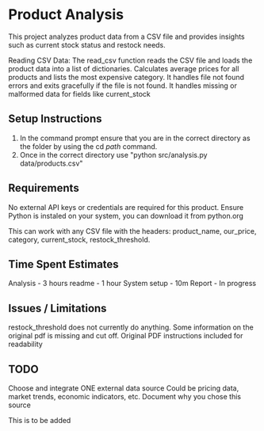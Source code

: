 # Product Analysis
This project analyzes product data from a CSV file and provides insights such as current stock status and restock needs.

Reading CSV Data:
The read_csv function reads the CSV file and loads the product data into a list of dictionaries.
Calculates average prices for all products and lists the most expensive category.
It handles file not found errors and exits gracefully if the file is not found.
It handles missing or malformed data for fields like current_stock



## Setup Instructions
1. In the command prompt ensure that you are in the correct directory as the folder by using the cd *path* command.
2. Once in the correct directory use "python src/analysis.py data/products.csv"


## Requirements
No external API keys or credentials are required for this product. 
Ensure Python is instaled on your system, you can download it from python.org

This can work with any CSV file with the headers:
    product_name,
    our_price,
    category,
    current_stock,
    restock_threshold.


## Time Spent Estimates
Analysis - 3 hours
readme - 1 hour
System setup - 10m
Report - In progress


## Issues / Limitations
restock_threshold does not currently do anything. Some information on the original pdf is missing and cut off.
Original PDF instructions included for readability

## TODO
Choose and integrate ONE external data source
 Could be pricing data, market trends, economic indicators, etc.
 Document why you chose this source

This is to be added